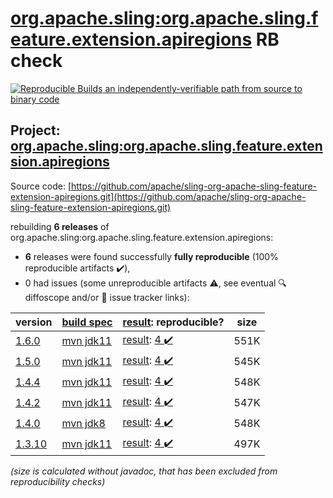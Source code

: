 [org.apache.sling:org.apache.sling.feature.extension.apiregions](https://search.maven.org/artifact/org.apache.sling/org.apache.sling.feature.extension.apiregions/) RB check
=======

[![Reproducible Builds](https://reproducible-builds.org/images/logos/rb.svg) an independently-verifiable path from source to binary code](https://reproducible-builds.org/)

## Project: [org.apache.sling:org.apache.sling.feature.extension.apiregions](https://search.maven.org/artifact/org.apache.sling/org.apache.sling.feature.extension.apiregions/)

Source code: [https://github.com/apache/sling-org-apache-sling-feature-extension-apiregions.git](https://github.com/apache/sling-org-apache-sling-feature-extension-apiregions.git)

rebuilding **6 releases** of org.apache.sling:org.apache.sling.feature.extension.apiregions:
- **6** releases were found successfully **fully reproducible** (100% reproducible artifacts :heavy_check_mark:),
- 0 had issues (some unreproducible artifacts :warning:, see eventual :mag: diffoscope and/or :memo: issue tracker links):

| version | [build spec](/BUILDSPEC.md) | [result](https://reproducible-builds.org/docs/jvm/): reproducible? | size |
| -- | --------- | ------ | -- |
| [1.6.0](https://search.maven.org/artifact/org.apache.sling/org.apache.sling.feature.extension.apiregions/1.6.0/pom) | [mvn jdk11](org.apache.sling.feature.extension.apiregions-1.6.0.buildspec) | [result](org.apache.sling.feature.extension.apiregions-1.6.0.buildinfo): [4 :heavy_check_mark: ](org.apache.sling.feature.extension.apiregions-1.6.0.buildcompare) | 551K |
| [1.5.0](https://search.maven.org/artifact/org.apache.sling/org.apache.sling.feature.extension.apiregions/1.5.0/pom) | [mvn jdk11](org.apache.sling.feature.extension.apiregions-1.5.0.buildspec) | [result](org.apache.sling.feature.extension.apiregions-1.5.0.buildinfo): [4 :heavy_check_mark: ](org.apache.sling.feature.extension.apiregions-1.5.0.buildcompare) | 545K |
| [1.4.4](https://search.maven.org/artifact/org.apache.sling/org.apache.sling.feature.extension.apiregions/1.4.4/pom) | [mvn jdk11](org.apache.sling.feature.extension.apiregions-1.4.4.buildspec) | [result](org.apache.sling.feature.extension.apiregions-1.4.4.buildinfo): [4 :heavy_check_mark: ](org.apache.sling.feature.extension.apiregions-1.4.4.buildcompare) | 548K |
| [1.4.2](https://search.maven.org/artifact/org.apache.sling/org.apache.sling.feature.extension.apiregions/1.4.2/pom) | [mvn jdk11](org.apache.sling.feature.extension.apiregions-1.4.2.buildspec) | [result](org.apache.sling.feature.extension.apiregions-1.4.2.buildinfo): [4 :heavy_check_mark: ](org.apache.sling.feature.extension.apiregions-1.4.2.buildcompare) | 547K |
| [1.4.0](https://search.maven.org/artifact/org.apache.sling/org.apache.sling.feature.extension.apiregions/1.4.0/pom) | [mvn jdk8](org.apache.sling.feature.extension.apiregions-1.4.0.buildspec) | [result](org.apache.sling.feature.extension.apiregions-1.4.0.buildinfo): [4 :heavy_check_mark: ](org.apache.sling.feature.extension.apiregions-1.4.0.buildcompare) | 548K |
| [1.3.10](https://search.maven.org/artifact/org.apache.sling/org.apache.sling.feature.extension.apiregions/1.3.10/pom) | [mvn jdk11](org.apache.sling.feature.extension.apiregions-1.3.10.buildspec) | [result](org.apache.sling.feature.extension.apiregions-1.3.10.buildinfo): [4 :heavy_check_mark: ](org.apache.sling.feature.extension.apiregions-1.3.10.buildcompare) | 497K |

<i>(size is calculated without javadoc, that has been excluded from reproducibility checks)</i>
